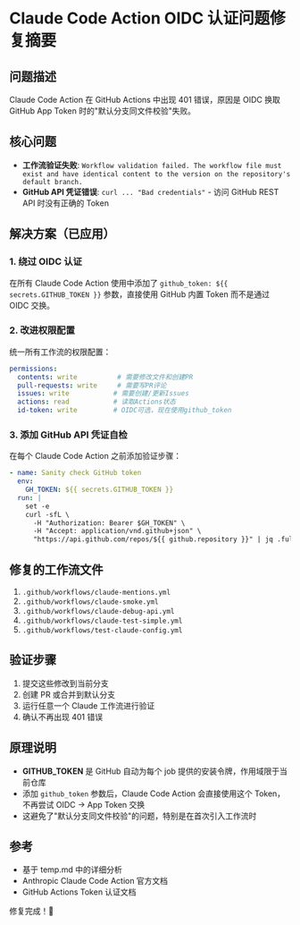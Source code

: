 # Claude Code Action OIDC 认证问题修复摘要

## 问题描述
Claude Code Action 在 GitHub Actions 中出现 401 错误，原因是 OIDC 换取 GitHub App Token 时的"默认分支同文件校验"失败。

## 核心问题
- **工作流验证失败**: `Workflow validation failed. The workflow file must exist and have identical content to the version on the repository's default branch.`
- **GitHub API 凭证错误**: `curl ... "Bad credentials"` - 访问 GitHub REST API 时没有正确的 Token

## 解决方案（已应用）

### 1. 绕过 OIDC 认证
在所有 Claude Code Action 使用中添加了 `github_token: ${{ secrets.GITHUB_TOKEN }}` 参数，直接使用 GitHub 内置 Token 而不是通过 OIDC 交换。

### 2. 改进权限配置
统一所有工作流的权限配置：
```yaml
permissions:
  contents: write          # 需要修改文件和创建PR
  pull-requests: write     # 需要写PR评论
  issues: write           # 需要创建/更新Issues
  actions: read           # 读取Actions状态
  id-token: write         # OIDC可选，现在使用github_token
```

### 3. 添加 GitHub API 凭证自检
在每个 Claude Code Action 之前添加验证步骤：
```yaml
- name: Sanity check GitHub token
  env:
    GH_TOKEN: ${{ secrets.GITHUB_TOKEN }}
  run: |
    set -e
    curl -sfL \
      -H "Authorization: Bearer $GH_TOKEN" \
      -H "Accept: application/vnd.github+json" \
      "https://api.github.com/repos/${{ github.repository }}" | jq .full_name
```

## 修复的工作流文件
1. `.github/workflows/claude-mentions.yml`
2. `.github/workflows/claude-smoke.yml` 
3. `.github/workflows/claude-debug-api.yml`
4. `.github/workflows/claude-test-simple.yml`
5. `.github/workflows/test-claude-config.yml`

## 验证步骤
1. 提交这些修改到当前分支
2. 创建 PR 或合并到默认分支
3. 运行任意一个 Claude 工作流进行验证
4. 确认不再出现 401 错误

## 原理说明
- **GITHUB_TOKEN** 是 GitHub 自动为每个 job 提供的安装令牌，作用域限于当前仓库
- 添加 `github_token` 参数后，Claude Code Action 会直接使用这个 Token，不再尝试 OIDC → App Token 交换
- 这避免了"默认分支同文件校验"的问题，特别是在首次引入工作流时

## 参考
- 基于 temp.md 中的详细分析
- Anthropic Claude Code Action 官方文档
- GitHub Actions Token 认证文档

修复完成！🎉